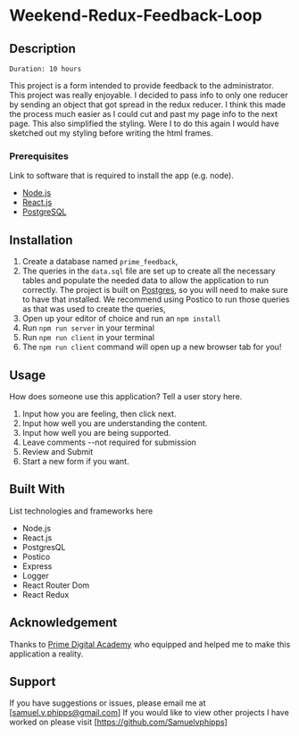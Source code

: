 

# Weekend-Redux-Feedback-Loop

## Description

    Duration: 10 hours

This project is a form intended to provide feedback to the administrator. This project was really enjoyable. I decided to pass info to only one reducer by sending an object that got spread in the redux reducer. I think this made the process much easier as I could cut and past my page info to the next page. This also simplified the styling. Were I to do this again I would have sketched out my styling before writing the html frames.


### Prerequisites

Link to software that is required to install the app (e.g. node).

- [Node.js](https://nodejs.org/en/)
- [React.js](https://reactjs.org/)
- [PostgreSQL](https://www.postgresql.org/)

<!-- is this what your looking for? ⤴️  or should I list all the other installs (i.e. express, bodyparser, router, redux etc.-->


## Installation


1. Create a database named `prime_feedback`,
2. The queries in the `data.sql` file are set up to create all the necessary tables and populate the needed data to allow the application to run correctly. The project is built on [Postgres](https://www.postgresql.org/download/), so you will need to make sure to have that installed. We recommend using Postico to run those queries as that was used to create the queries, 
3. Open up your editor of choice and run an `npm install`
4. Run `npm run server` in your terminal
5. Run `npm run client` in your terminal
6. The `npm run client` command will open up a new browser tab for you!

## Usage
How does someone use this application? Tell a user story here.

1. Input how you are feeling, then click next.
2. Input how well you are understanding the content.
3. Input how well you are being supported.
4. Leave comments --not required for submission
5. Review and Submit
6. Start a new form if you want.


## Built With

List technologies and frameworks here
- Node.js
- React.js
- PostgresQL
- Postico
- Express
- Logger
- React Router Dom
- React Redux

## Acknowledgement
Thanks to [Prime Digital Academy](www.primeacademy.io) who equipped and helped me to make this application a reality. 

## Support
If you have suggestions or issues, please email me at [samuel.v.phipps@gmail.com]
If you would like to view other projects I have worked on please visit [https://github.com/Samuelvphipps]